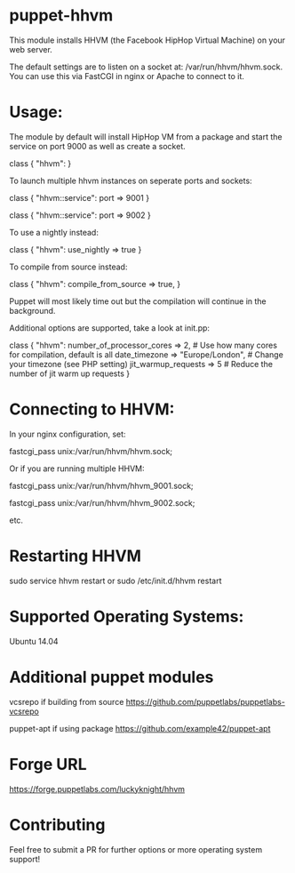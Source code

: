 puppet-hhvm
===========

This module installs HHVM (the Facebook HipHop Virtual Machine) on your web server.

The default settings are to listen on a socket at: /var/run/hhvm/hhvm.sock. You can use this via FastCGI in nginx or Apache to connect to it.

Usage:
======

The module by default will install HipHop VM from a package and start the service on port 9000 as well as create a socket.

class { "hhvm": }

To launch multiple hhvm instances on seperate ports and sockets:

class { "hhvm::service": port => 9001 }

class { "hhvm::service": port => 9002 }

To use a nightly instead:

class { "hhvm": 
	use_nightly => true
}

To compile from source instead:

class { "hhvm": 
	compile_from_source => true,
}

Puppet will most likely time out but the compilation will continue in the background.

Additional options are supported, take a look at init.pp:

class { "hhvm": 
	number_of_processor_cores => 2, # Use how many cores for compilation, default is all
	date_timezone => "Europe/London", # Change your timezone (see PHP setting)
	jit_warmup_requests => 5 # Reduce the number of jit warm up requests
}

Connecting to HHVM:
===================

In your nginx configuration, set:

fastcgi_pass   unix:/var/run/hhvm/hhvm.sock;

Or if you are running multiple HHVM:

fastcgi_pass   unix:/var/run/hhvm/hhvm_9001.sock;

fastcgi_pass   unix:/var/run/hhvm/hhvm_9002.sock;

etc.

Restarting HHVM
===============

sudo service hhvm restart or sudo /etc/init.d/hhvm restart

Supported Operating Systems:
============================

Ubuntu 14.04

Additional puppet modules
=========================

vcsrepo if building from source
https://github.com/puppetlabs/puppetlabs-vcsrepo

puppet-apt if using package
https://github.com/example42/puppet-apt

Forge URL
=========

https://forge.puppetlabs.com/luckyknight/hhvm

Contributing
============

Feel free to submit a PR for further options or more operating system support!
